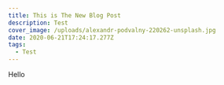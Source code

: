 ```yaml
---
title: This is The New Blog Post
description: Test
cover_image: /uploads/alexandr-podvalny-220262-unsplash.jpg
date: 2020-06-21T17:24:17.277Z
tags:
  - Test
---
```

Hello